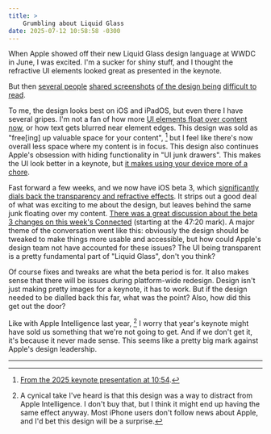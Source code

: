 ```yaml
---
title: >
    Grumbling about Liquid Glass
date: 2025-07-12 10:58:58 -0300
---
```


When Apple showed off their new Liquid Glass design language at WWDC in June, I was excited. I'm a sucker for shiny stuff, and I thought the refractive UI elements looked great as presented in the keynote.

But then [several people](https://bsky.app/profile/rossfloate.bsky.social/post/3lsn7lruuds2s) [shared screenshots](https://bsky.app/profile/hicksyfern.bsky.social/post/3lrhvx6s43c2v) [of the design being](https://bsky.app/profile/dncosta.bsky.social/post/3lraoxben222r) [difficult to read](https://bsky.app/profile/jedmund.com/post/3lr6wenb37k2j).

To me, the design looks best on iOS and iPadOS, but even there I have several gripes. I'm not a fan of how more [UI elements float over content now](https://pdx.social/@louie/114760076589198466), or how text gets blurred near element edges. This design was sold as "free[ing] up valuable space for your content", [^1] but I feel like there's now overall less space where my content is in focus. This design also continues Apple's obsession with hiding functionality in "UI junk drawers". This makes the UI look better in a keynote, but [it makes using your device more of a chore](https://mastodon.macstories.net/@viticci/114829148037318202).

Fast forward a few weeks, and we now have iOS beta 3, which [significantly dials back the transparency and refractive effects](https://www.macrumors.com/guide/ios-26-beta-3-liquid-glass-changes/). It strips out a good deal of what was exciting to me about the design, but leaves behind the same junk floating over my content. [There was a great discussion about the beta 3 changes on this week's Connected](https://www.relay.fm/connected/560) (starting at the 47:20 mark). A major theme of the conversation went like this: obviously the design should be tweaked to make things more usable and accessible, but how could Apple's design team not have accounted for these issues? The UI being transparent is a pretty fundamental part of "Liquid Glass", don't you think?

Of course fixes and tweaks are what the beta period is for. It also makes sense that there will be issues during platform-wide redesign. Design isn't just making pretty images for a keynote, it has to work. But if the design needed to be dialled back this far, what was the point? Also, how did this get out the door?

Like with Apple Intelligence last year, [^2] I worry that year's keynote might have sold us something that we're not going to get. And if we don't get it, it's because it never made sense. This seems like a pretty big mark against Apple's design leadership.

---

[^1]: [From the 2025 keynote presentation at 10:54](https://www.youtube.com/live/0_DjDdfqtUE?si=VKPnVS2hTQmc-E2t&t=654).

[^2]: A cynical take I've heard is that this design was a way to distract from Apple Intelligence. I don't buy that, but I think it might end up having the same effect anyway. Most iPhone users don't follow news about Apple, and I'd bet this design will be a surprise.